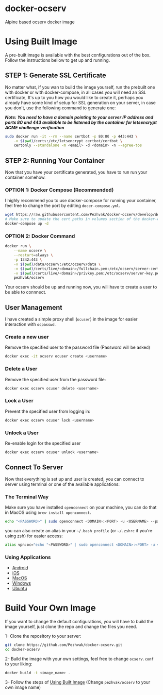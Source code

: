 # docker-ocserv
Alpine based ocserv docker image


# Using Built Image
A pre-built image is available with the best configurations out of the box. Follow the instructions bellow to get up and running.

## STEP 1: Generate SSL Certificate
No matter what, if you wan to build the image yourself, run the prebuilt one with docker or with docker-compose, in all cases you will need
an SSL certificate, It's up to you how you would like to create it, perhaps you already have some kind of setup for SSL generation on your server,
in case you don't, use the following command to generate one:

***Note: You need to have a domain pointing to your server IP address and ports 80 and 443 available to be listened by the container for
letsencrypt ACME challenge verification***

```BASH
sudo docker run -it --rm --name certbot -p 80:80 -p 443:443 \
    -v $(pwd)/certs:/etc/letsencrypt certbot/certbot \
    certonly --standalone -m <email> -d <domain> -n --agree-tos
```

## STEP 2: Running Your Container
Now that you have your certificate generated, you have to run run your container somehow.

### OPTION 1: Docker Compose (Recommended)

I highly recommend you to use docker-compose for running your container, feel free to change the port by editing `docer-compose.yml`.

```BASH
wget https://raw.githubusercontent.com/Pezhvak/docker-ocserv/develop/docker-compose.yml
# Make sure to update the cert paths in volumes section of the docker-compose.yml
docker-compose up -d
```

### OPTION 2: Docker Command
```BASH
docker run \
    --name ocserv \
    --restart=always \
    -p 1342:443 \
    -v $(pwd)/data/ocserv:/etc/ocserv/data \
    -v $(pwd)/certs/live/<domain>/fullchain.pem:/etc/ocserv/server-cert.pem \
    -v $(pwd)/certs/live/<domain>/privkey.pem:/etc/ocserv/server-key.pem \
    pezhvak/ocserv 
```

Your ocserv should be up and running now, you will have to create a user to be able to connnect.

## User Management
I have created a simple proxy shell (`ocuser`) in the image for easier interaction with `ocpasswd`.

### Create a new user

Remove the specified user to the password file (Password will be asked)
```BASH
docker exec -it ocserv ocuser create <username>
```

### Delete a User

Remove the specified user from the password file:
```BASH
docker exec ocserv ocuser delete <username>
```

### Lock a User

Prevent the specified user from logging in:
```BASH
docker exec ocserv ocuser lock <username>
```

### Unlock a User

Re-enable login for the specified user
```BASH
docker exec ocserv ocuser unlock <username>
```

## Connect To Server

Now that everything is set up and user is created, you can connect to server using terminal or one of the available applications:

### The Terminal Way
Make sure you have installed `openconnect` on your machine, you can do that in MacOS using `brew install openconnect`.

```BASH
echo "<PASSWORD>" | sudo openconnect <DOMAIN>:<PORT> -u <USERNAME> --passwd-on-stdin
```
you can also create an alias in your `~/.bash_profile` (or `~/.zshrc` if you're using zsh) for easier access:

```BASH
alias vpn:oc="echo "<PASSWORD>" | sudo openconnect <DOMAIN>:<PORT> -u <USERNAME> --passwd-on-stdin"
```

### Using Applications
- [Android](https://play.google.com/store/apps/details?id=com.cisco.anyconnect.vpn.android.avf&hl=en&gl=US)
- [iOS](https://apps.apple.com/us/app/cisco-anyconnect/id1135064690)
- [MacOS](https://www.cisco.com/c/en/us/support/docs/smb/routers/cisco-rv-series-small-business-routers/smb5642-install-cisco-anyconnect-secure-mobility-client-on-a-mac-com-rev1.html)
- [Windows](https://www.cisco.com/c/en/us/support/docs/smb/routers/cisco-rv-series-small-business-routers/smb5686-install-cisco-anyconnect-secure-mobility-client-on-a-windows.html)
- [Ubuntu](https://www.cisco.com/c/en/us/support/docs/smb/routers/cisco-rv-series-small-business-routers/Kmgmt-785-AnyConnect-Linux-Ubuntu.html)

# Build Your Own Image
If you want to change the default configurations, you will have to build the image yourself, just clone the repo and change the files you need.

1- Clone the repository to your server:
```BASH
git clone https://github.com/Pezhvak/docker-ocserv.git
cd docker-ocserv
```

2- Build the image with your own settings, feel free to change `ocserv.conf` to your liking:
```BASH
docker build -t <image_name> .
```

3- Follow the steps of [Using Built Image](#using-built-image) (Change `pezhvak/ocserv` to your own image name)
